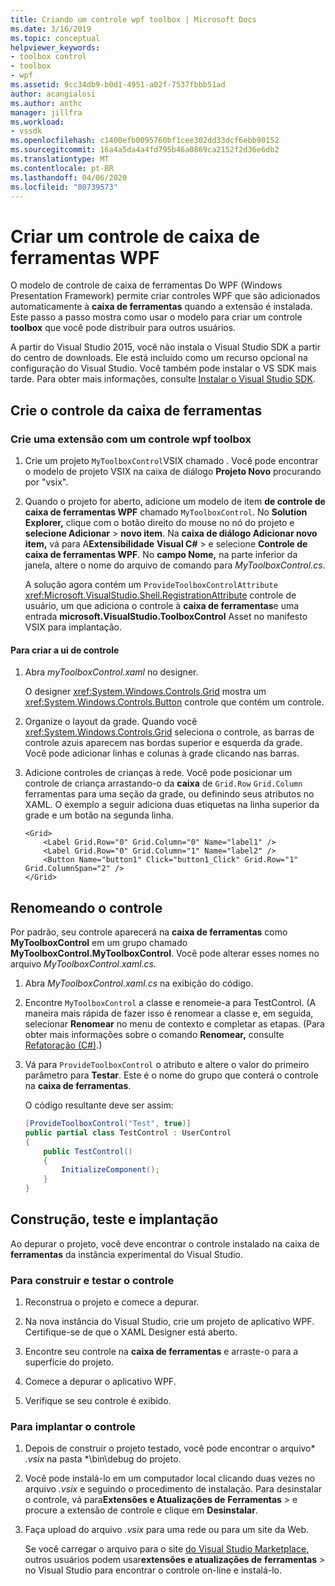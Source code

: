 ```yaml
---
title: Criando um controle wpf toolbox | Microsoft Docs
ms.date: 3/16/2019
ms.topic: conceptual
helpviewer_keywords:
- toolbox control
- toolbox
- wpf
ms.assetid: 9cc34db9-b0d1-4951-a02f-7537fbbb51ad
author: acangialosi
ms.author: anthc
manager: jillfra
ms.workload:
- vssdk
ms.openlocfilehash: c1400efb0095760bf1cee302dd33dcf6ebb90152
ms.sourcegitcommit: 16a4a5da4a4fd795b46a0869ca2152f2d36e6db2
ms.translationtype: MT
ms.contentlocale: pt-BR
ms.lasthandoff: 04/06/2020
ms.locfileid: "80739573"
---
```

# <a name="create-a-wpf-toolbox-control"></a>Criar um controle de caixa de ferramentas WPF

O modelo de controle de caixa de ferramentas Do WPF (Windows Presentation Framework) permite criar controles WPF que são adicionados automaticamente à **caixa de ferramentas** quando a extensão é instalada. Este passo a passo mostra como usar o modelo para criar um controle **toolbox** que você pode distribuir para outros usuários.

A partir do Visual Studio 2015, você não instala o Visual Studio SDK a partir do centro de downloads. Ele está incluído como um recurso opcional na configuração do Visual Studio. Você também pode instalar o VS SDK mais tarde. Para obter mais informações, consulte [Instalar o Visual Studio SDK](../extensibility/installing-the-visual-studio-sdk.md).

## <a name="create-the-toolbox-control"></a>Crie o controle da caixa de ferramentas

### <a name="create-an-extension-with-a-wpf-toolbox-control"></a>Crie uma extensão com um controle wpf toolbox

1. Crie um projeto `MyToolboxControl`VSIX chamado . Você pode encontrar o modelo de projeto VSIX na caixa de diálogo **Projeto Novo** procurando por "vsix".

2. Quando o projeto for aberto, adicione um modelo de item **de controle de caixa de ferramentas WPF** chamado `MyToolboxControl`. No **Solution Explorer,** clique com o botão direito do mouse no nó do projeto e **selecione Adicionar** > **novo item**. Na **caixa de diálogo Adicionar novo item,** vá para A**Extensibilidade** **Visual C#** > e selecione **Controle de caixa de ferramentas WPF**. No **campo Nome,** na parte inferior da janela, altere o nome do arquivo de comando para *MyToolboxControl.cs*.

    A solução agora contém um `ProvideToolboxControlAttribute` <xref:Microsoft.VisualStudio.Shell.RegistrationAttribute> controle de usuário, um que adiciona o controle à **caixa de ferramentas**e uma entrada **microsoft.VisualStudio.ToolboxControl** Asset no manifesto VSIX para implantação.

#### <a name="to-create-the-control-ui"></a>Para criar a ui de controle

1. Abra *myToolboxControl.xaml* no designer.

    O designer <xref:System.Windows.Controls.Grid> mostra um <xref:System.Windows.Controls.Button> controle que contém um controle.

2. Organize o layout da grade. Quando você <xref:System.Windows.Controls.Grid> seleciona o controle, as barras de controle azuis aparecem nas bordas superior e esquerda da grade. Você pode adicionar linhas e colunas à grade clicando nas barras.

3. Adicione controles de crianças à rede. Você pode posicionar um controle de criança arrastando-o da **caixa** de `Grid.Row` `Grid.Column` ferramentas para uma seção da grade, ou definindo seus atributos no XAML. O exemplo a seguir adiciona duas etiquetas na linha superior da grade e um botão na segunda linha.

    ```xaml
    <Grid>
        <Label Grid.Row="0" Grid.Column="0" Name="label1" />
        <Label Grid.Row="0" Grid.Column="1" Name="label2" />
        <Button Name="button1" Click="button1_Click" Grid.Row="1" Grid.ColumnSpan="2" />
    </Grid>
    ```

## <a name="renaming-the-control"></a>Renomeando o controle

 Por padrão, seu controle aparecerá na **caixa de ferramentas** como **MyToolboxControl** em um grupo chamado **MyToolboxControl.MyToolboxControl**. Você pode alterar esses nomes no arquivo *MyToolboxControl.xaml.cs.*

1. Abra *MyToolboxControl.xaml.cs* na exibição do código.

2. Encontre `MyToolboxControl` a classe e renomeie-a para TestControl. (A maneira mais rápida de fazer isso é renomear a classe e, em seguida, selecionar **Renomear** no menu de contexto e completar as etapas. (Para obter mais informações sobre o comando **Renomear,** consulte [Refatoração (C#)](../ide/reference/rename.md).)

3. Vá para `ProvideToolboxControl` o atributo e altere o valor do primeiro parâmetro para **Testar**. Este é o nome do grupo que conterá o controle na **caixa de ferramentas**.

    O código resultante deve ser assim:

    ```csharp
    [ProvideToolboxControl("Test", true)]
    public partial class TestControl : UserControl
    {
        public TestControl()
        {
            InitializeComponent();
        }
    }
    ```

## <a name="build-test-and-deployment"></a>Construção, teste e implantação

 Ao depurar o projeto, você deve encontrar o controle instalado na caixa de **ferramentas** da instância experimental do Visual Studio.

### <a name="to-build-and-test-the-control"></a>Para construir e testar o controle

1. Reconstrua o projeto e comece a depurar.

2. Na nova instância do Visual Studio, crie um projeto de aplicativo WPF. Certifique-se de que o XAML Designer está aberto.

3. Encontre seu controle na **caixa de ferramentas** e arraste-o para a superfície do projeto.

4. Comece a depurar o aplicativo WPF.

5. Verifique se seu controle é exibido.

### <a name="to-deploy-the-control"></a>Para implantar o controle

1. Depois de construir o projeto testado, você pode encontrar o arquivo\* *.vsix* na pasta *\bin\debug do projeto.

2. Você pode instalá-lo em um computador local clicando duas vezes no arquivo *.vsix* e seguindo o procedimento de instalação. Para desinstalar o controle, vá para**Extensões e Atualizações de** **Ferramentas** > e procure a extensão de controle e clique em **Desinstalar**.

3. Faça upload do arquivo *.vsix* para uma rede ou para um site da Web.

    Se você carregar o arquivo para o site [do Visual Studio Marketplace,](https://marketplace.visualstudio.com/) outros usuários podem usar**extensões e atualizações de** **ferramentas** > no Visual Studio para encontrar o controle on-line e instalá-lo.
